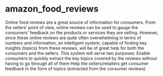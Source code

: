 # amazon_food_reviews
Online food reviews are a great source of information for consumers. From the sellers’ point of view, online reviews can be used to gauge the consumers’ feedback on the products or services they are selling. However, since these online reviews are quite often overwhelming in terms of numbers and information, an intelligent system, capable of finding key insights (topics) from these reviews, will be of great help for both the consumers and the sellers. This system will serve two purposes:
Enable consumers to quickly extract the key topics covered by the reviews without having to go through all of them
Help the sellers/retailers get consumer feedback in the form of topics (extracted from the consumer reviews)
